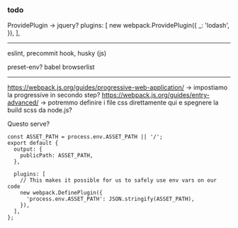 ### todo

ProvidePlugin -> jquery?
plugins: [
new webpack.ProvidePlugin({
_: 'lodash',
}),
],

---

eslint, precommit hook, husky (js)

preset-env?
babel
browserlist

---

https://webpack.js.org/guides/progressive-web-application/ -> impostiamo la progressive in secondo step?
https://webpack.js.org/guides/entry-advanced/ -> potremmo definire i file css direttamente qui e spegnere la build scss da node.js?

Questo serve?

```
const ASSET_PATH = process.env.ASSET_PATH || '/';
export default {
  output: {
    publicPath: ASSET_PATH,
  },

  plugins: [
    // This makes it possible for us to safely use env vars on our code
    new webpack.DefinePlugin({
      'process.env.ASSET_PATH': JSON.stringify(ASSET_PATH),
    }),
  ],
};

```
